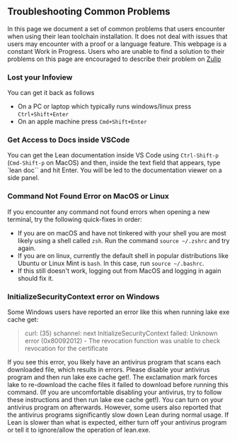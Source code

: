 ## Troubleshooting Common Problems

In this page we document a set of common problems that users encounter when using their lean toolchain installation. It does not deal with issues that users may encounter with a proof or a language feature. This webpage is a constant Work in Progress. Users who are unable to find a solution to their problems on this page are encouraged to describe their problem on [Zulip](https://leanprover.zulipchat.com/)

### Lost your Infoview

You can get it back as follows
* On a PC or laptop which typically runs windows/linux press `Ctrl+Shift+Enter`
* On an apple machine press `Cmd+Shift+Enter`

### Get Access to Docs inside VSCode

You can get the Lean documentation inside VS Code using `Ctrl-Shift-p` (`Cmd-Shift-p` on MacOS) and then, inside the text field that appears, type `lean doc`` and hit Enter. You will be led to the documentation viewer on a side panel.

### Command Not Found Error on MacOS or Linux
If you encounter any command not found errors when opening a new terminal, try the following quick-fixes in order:
* If you are on macOS and have not tinkered with your shell you are most likely using a shell called `zsh`. Run the command `source ~/.zshrc` and try again.
* If you are on linux, currently the default shell in popular distributions like Ubuntu or Linux Mint is `bash`. In this case, run `source ~/.bashrc`.   
* If this still doesn't work, logging out from MacOS and logging in again should fix it. 

### InitializeSecurityContext error on Windows

Some Windows users have reported an error like this when running lake exe cache get:

>  curl: (35) schannel: next InitializeSecurityContext failed: Unknown error (0x80092012) - The revocation function was unable to check revocation for the certificate

If you see this error, you likely have an antivirus program that scans each downloaded file, which results in errors. Please disable your antivirus program and then run lake exe cache get!. The exclamation mark forces lake to re-download the cache files it failed to download before running this command. (If you are uncomfortable disabling your antivirus, try to follow these instructions and then run lake exe cache get!). You can turn on your antivirus program on afterwards. However, some users also reported that the antivirus programs significantly slow down Lean during normal usage. If Lean is slower than what is expected, either turn off your antivirus program or tell it to ignore/allow the operation of lean.exe.


